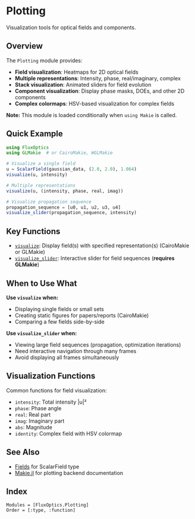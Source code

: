 # Plotting

Visualization tools for optical fields and components.

## Overview

The `Plotting` module provides:
- **Field visualization**: Heatmaps for 2D optical fields
- **Multiple representations**: Intensity, phase, real/imaginary, complex
- **Stack visualization**: Animated sliders for field evolution
- **Component visualization**: Display phase masks, DOEs, and other 2D components
- **Complex colormaps**: HSV-based visualization for complex fields

**Note:** This module is loaded conditionally when `using Makie` is called.

## Quick Example

```julia
using FluxOptics
using GLMakie  # or CairoMakie, WGLMakie

# Visualize a single field
u = ScalarField(gaussian_data, (2.0, 2.0), 1.064)
visualize(u, intensity)

# Multiple representations
visualize(u, (intensity, phase, real, imag))

# Visualize propagation sequence
propagation_sequence = [u0, u1, u2, u3, u4]
visualize_slider(propagation_sequence, intensity)
```

## Key Functions

- [`visualize`](@ref): Display field(s) with specified representation(s) (CairoMakie or GLMakie)
- [`visualize_slider`](@ref): Interactive slider for field sequences (**requires GLMakie**)

## When to Use What

**Use `visualize` when:**
- Displaying single fields or small sets
- Creating static figures for papers/reports (CairoMakie)
- Comparing a few fields side-by-side

**Use `visualize_slider` when:**
- Viewing large field sequences (propagation, optimization iterations)
- Need interactive navigation through many frames
- Avoid displaying all frames simultaneously

## Visualization Functions

Common functions for field visualization:
- `intensity`: Total intensity |u|²
- `phase`: Phase angle
- `real`: Real part
- `imag`: Imaginary part
- `abs`: Magnitude
- `identity`: Complex field with HSV colormap

## See Also

- [Fields](../fields/index.md) for ScalarField type
- [Makie.jl](https://docs.makie.org/stable/) for plotting backend documentation

## Index

```@index
Modules = [FluxOptics.Plotting]
Order = [:type, :function]
```
